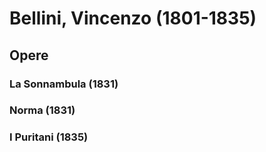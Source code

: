 # Bellini, Vincenzo (1801-1835)

## Opere

### La Sonnambula (1831)

### Norma (1831)

### I Puritani (1835)
